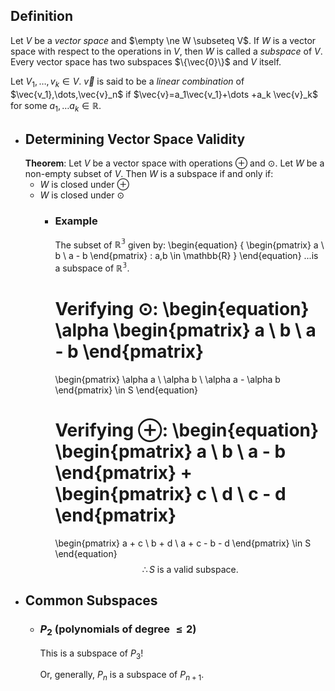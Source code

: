 ## Definition
Let $V$ be a *vector space* and $\empty \ne W \subseteq V$. If $W$ is a vector space with respect to the operations in $V$, then $W$ is called a *subspace* of $V$. Every vector space has two subspaces $\{\vec{0}\}$ and $V$ itself.

Let $V_1,\dots ,v_k \in V$. $\vec{v}$ is said to be a *linear combination* of $\vec{v_1},\dots,\vec{v}_n$ if $\vec{v}=a_1\vec{v_1}+\dots +a_k \vec{v}_k$ for some $a_1,\dots a_k\in\mathbb{R}$.
- ## Determining Vector Space Validity
  **Theorem**: Let $V$ be a vector space with operations $\oplus$ and $\odot$. Let $W$ be a non-empty subset of $V$. Then $W$ is a subspace if and only if:
  * $W$ is closed under $\oplus$
  * $W$ is closed under $\odot$
	- ### Example
	  The subset of $\mathbb{R^3}$ given by:
	  \begin{equation}
	  \{
	  \begin{pmatrix}
	  a \\ b \\ a - b 
	  \end{pmatrix}
	  : a,b \in \mathbb{R}
	  \}
	  \end{equation}
	  ...is a subspace of $\mathbb{R^3}$.
	  
	  Verifying $\odot$:
	  \begin{equation}
	  \alpha
	  \begin{pmatrix}
	  a \\ b \\ a - b 
	  \end{pmatrix}
	  =
	  \begin{pmatrix}
	  \alpha a \\ \alpha b \\ \alpha a - \alpha b 
	  \end{pmatrix}
	  \in
	  S
	  \end{equation}
	  
	  Verifying $\oplus$:
	  \begin{equation}
	  \begin{pmatrix}
	  a \\ b \\ a - b 
	  \end{pmatrix}
	  +
	  \begin{pmatrix}
	  c \\ d \\ c - d 
	  \end{pmatrix}
	  =
	  \begin{pmatrix}
	  a + c \\ b + d \\ a + c - b - d 
	  \end{pmatrix}
	  \in
	  S
	  \end{equation}
	  $$\therefore S\text{ is a valid subspace.}$$
- ## Common Subspaces
	- ### $P_2$ (polynomials of degree $\le 2$)
	  This is a subspace of $P_3$!
	  
	  Or, generally, $P_n$ is a subspace of $P_{n+1}$.